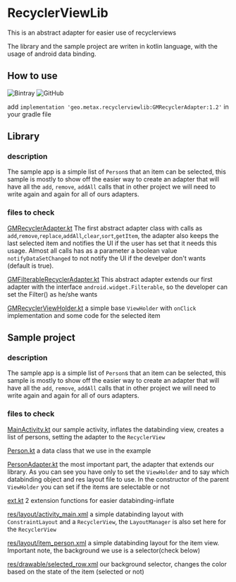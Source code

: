 # RecyclerViewLib

This is an abstract adapter for easier use of recyclerviews

The library and the sample project are writen in kotlin language, with the usage of android data binding.

## How to use
![Bintray](https://img.shields.io/bintray/v/metaxas4/GMRecyclerAdapter/RecyclerViewLib.svg)
![GitHub](https://img.shields.io/github/license/MeTaXaS4/RecyclerViewLib.svg)

add `implementation 'geo.metax.recyclerviewlib:GMRecyclerAdapter:1.2'` in your gradle file


## Library

### description
The sample app is a simple list of `Person`s that an item can be selected, this sample is mostly to show off the easier way to create an adapter that will have all the `add`, `remove`, `addAll` calls that in other project we will need to write again and again for all of ours adapters.

### files to check 

[GMRecyclerAdapter.kt](RecyclerAdapterLib/src/main/java/geo/metax/recyclerviewlib/GMRecyclerAdapter.kt)
The first abstract adapter class with calls as `add`,`remove`,`replace`,`addAll`,`clear`,`sort`,`getItem`, the adapter also keeps the last selected item and notifies the UI if the user has set that it needs this usage. Almost all calls has as a parameter a boolean value `notifyDataSetChanged` to not notify the UI if the develper don't wants (default is true).

[GMFilterableRecyclerAdapter.kt](RecyclerAdapterLib/src/main/java/geo/metax/recyclerviewlib/GMFilterableRecyclerAdapter.kt)
This abstract adapter extends our first adapter with the interface `android.widget.Filterable`, so the developer can set the Filter() as he/she wants

[GMRecyclerViewHolder.kt](RecyclerAdapterLib/src/main/java/geo/metax/recyclerviewlib/GMRecyclerViewHolder.kt)
a simple base `ViewHolder` with `onClick` implementation and some code for the selected item


## Sample project
### description
The sample app is a simple list of `Person`s that an item can be selected, this sample is mostly to show off the easier way to create an adapter that will have all the `add`, `remove`, `addAll` calls that in other project we will need to write again and again for all of ours adapters.

### files to check 

[MainActivity.kt](sampleproject/src/main/java/geo/metax/sampleproject/MainActivity.kt)
our sample activity, inflates the databinding view, creates a list of persons, setting the adapter to the `RecyclerView`

[Person.kt](sampleproject/src/main/java/geo/metax/sampleproject/Person.kt)
a data class that we use in the example

[PersonAdapter.kt](sampleproject/src/main/java/geo/metax/sampleproject/PersonAdapter.kt)
the most important part, the adapter that extends our library.
As you can see you have only to set the `ViewHolder` and to say which databinding object and res layout file to use.
In the constructor of the parent `ViewHolder` you can set if the items are selectable or not


[ext.kt](sampleproject/src/main/java/geo/metax/sampleproject/ext.kt)
2 extension functions for easier databinding-inflate

[res/layout/activity_main.xml](sampleproject/src/main/res/layout/activity_main.xml)
a simple databinding layout with `ConstraintLayout` and a `RecyclerView`, the `LayoutManager` is also set here for the `RecyclerView`

[res/layout/item_person.xml](sampleproject/src/main/res/layout/item_person.xml)
a simple databinding layout for the item view. Important note, the background we use is a selector(check below)

[res/drawable/selected_row.xml](sampleproject/src/main/res/drawable/selected_row.xml)
our background selector, changes the color based on the state of the item (selected or not)



